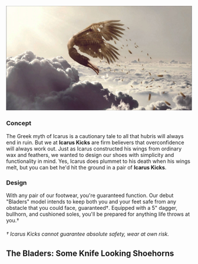 
![](/assets/icarus-header.jpg)

### Concept

The Greek myth of Icarus is a cautionary tale to all that hubris will always end in ruin. But we at **Icarus Kicks** are firm believers that overconfidence will always work out. Just as Icarus constructed his wings from ordinary wax and feathers, we wanted to design our shoes with simplicity and functionality in mind. Yes, Icarus does plummet to his death when his wings melt, but you can bet he'd hit the ground in a pair of **Icarus Kicks**.

### Design

With any pair of our footwear, you're guaranteed function. Our debut "Bladers" model intends to keep both you and your feet safe from any obstacle that you could face, guaranteed†. Equipped with a 5" dagger, bullhorn, and cushioned soles, you'll be prepared for anything life throws at you.†

###### † Icarus Kicks cannot guarantee absolute safety, wear at own risk.

## The Bladers: Some __Knife__ Looking Shoehorns

